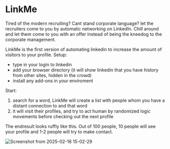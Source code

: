 # LinkMe
Tired of the modern recruiting? Cant stand corporate language? let the recruiters come to you by automatic networking on LinkedIn. Chill around and let them come to you with an offer instead of being the kneedog to the corporate management.

LinkMe is the first version of automating linkedin to increase the amount of visitors to your profile. 
Setup:
- type in your login to linkedin
- add your browser directory (it will show linkedin that you have history from other sites, hidden in the crowd)
- install any add-ons in your enviroment

Start:
1. search for a word, LinkMe will create a list with people whom you have a distant connection to and that word
2. it will visit their profiles, and try to act human by randomized logic movements before checking out the next profile

The endresult looks ruffly like this. Out of 100 people, 10 people will see your profile and 1-2 people will try to make contact.


![Screenshot from 2025-02-16 15-02-29](https://github.com/user-attachments/assets/d727ea9d-aeb3-4b1f-b4cf-f0af32f0a30f)
